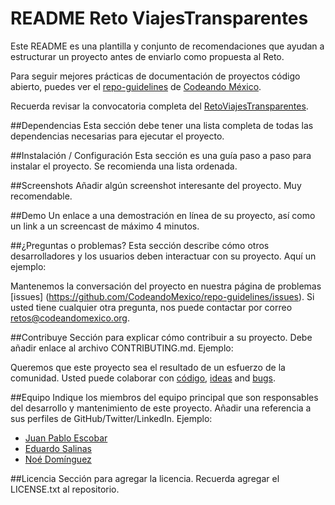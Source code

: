 
README Reto ViajesTransparentes
============

Este README es una plantilla y conjunto de recomendaciones que ayudan a estructurar un proyecto antes de enviarlo como propuesta al Reto.

Para seguir mejores prácticas de documentación de proyectos código abierto, puedes ver el [repo-guidelines](https://github.com/CodeandoMexico/repo-guidelines) de [Codeando México](https://github.com/CodeandoMexico/).

Recuerda revisar la convocatoria completa del [RetoViajesTransparentes](http://ifai.codeandomexico.org).

##Dependencias
Esta sección debe tener una lista completa de todas las dependencias necesarias para ejecutar el proyecto.

##Instalación / Configuración 
Esta sección es una guía paso a paso para instalar el proyecto. Se recomienda una lista ordenada.

##Screenshots
Añadir algún screenshot interesante del proyecto. Muy recomendable.

##Demo
Un enlace a una demostración en línea de su proyecto, así como un link a un screencast de máximo 4 minutos.

##¿Preguntas o problemas? 
Esta sección describe cómo otros desarrolladores y los usuarios deben interactuar con su proyecto. Aquí un ejemplo:

Mantenemos la conversación del proyecto en nuestra página de problemas [issues] (https://github.com/CodeandoMexico/repo-guidelines/issues). Si usted tiene cualquier otra pregunta, nos puede contactar por correo <retos@codeandomexico.org>.

##Contribuye
Sección para explicar cómo contribuir a su proyecto. Debe añadir enlace al archivo CONTRIBUTING.md. Ejemplo:

Queremos que este proyecto sea el resultado de un esfuerzo de la comunidad. Usted puede colaborar con [código](https://github.com/CodeandoMexico/repo-guidelines/pulls), [ideas](https://github.com/CodeandoMexico/repo-guidelines/issues) and [bugs](https://github.com/CodeandoMexico/repo-guidelines/issues).

##Equipo
Indique los miembros del equipo principal que son responsables del desarrollo y mantenimiento de este proyecto. Añadir una referencia a sus perfiles de GitHub/Twitter/LinkedIn. Ejemplo:

- [Juan Pablo Escobar](https://github.com/juanpabloe)
- [Eduardo Salinas](https://github.com/lalo)
- [Noé Domínguez](https://github.com/poguez)


##Licencia
Sección para agregar la licencia. Recuerda agregar el LICENSE.txt al repositorio.

